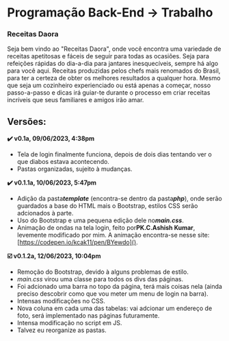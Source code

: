 # Programação Back-End -> Trabalho

### Receitas Daora

Seja bem vindo ao "Receitas Daora", onde você encontra uma variedade de receitas apetitosas e fáceis de seguir para todas as ocasiões. Seja para refeições rápidas do dia-a-dia para jantares inesquecíveis, sempre há algo para você aqui. Receitas produzidas pelos chefs mais renomados do Brasil, para ter a certeza de obter os melhores resultados a qualquer hora. Mesmo que seja um cozinheiro experienciado ou está apenas a começar, nosso passo-a-passo e dicas irá guiar-te durante o processo em criar receitas incríveis que seus familiares e amigos irão amar.

## Versões:

**:heavy_check_mark: v0.1a, 09/06/2023, 4:38pm**

* Tela de login finalmente funciona, depois de dois dias tentando ver o que diabos estava acontecendo.
* Pastas organizadas, sujeito à mudanças.

**:heavy_check_mark: v0.1.1a, 10/06/2023, 5:47pm**

* Adição da pasta***template*** (encontra-se dentro da pasta***php***), onde serão guardados a base do HTML mais o Bootstrap, estilos CSS serão adcionados à parte.
* Uso do Bootstrap e uma pequena edição dele no***main.css***.
* Animação de ondas na tela login, feito por**PK.C.Ashish Kumar**, levemente modificado por mim. A animação encontra-se nesse site:[https://codepen.io/kcak11/pen/BYewdo]().

**:ballot_box_with_check: v0.1.2a, 12/06/2023, 10:04pm**
* Remoção do Bootstrap, devido à alguns problemas de estilo.
* *main.css* virou uma classe para todos os divs das páginas.
* Foi adcionado uma barra no topo da página, terá mais coisas nela (ainda preciso descobrir como que vou meter um menu de login na barra).
* Intensas modificações no CSS.
* Nova coluna em cada uma das tabelas: vai adcionar um endereço de foto, será implementado nas páginas futuramente.
* Intensa modificação no script em JS.
* Talvez eu reorganize as pastas.
